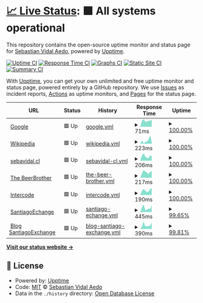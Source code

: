 # [📈 Live Status](https://sebavidal10.github.io/upptime): <!--live status--> **🟩 All systems operational**

This repository contains the open-source uptime monitor and status page for [Sebastian Vidal Aedo](https://sebavidal.cl), powered by [Upptime](https://github.com/upptime/upptime).

[![Uptime CI](https://github.com/sebavidal10/upptime/workflows/Uptime%20CI/badge.svg)](https://github.com/sebavidal10/upptime/actions?query=workflow%3A%22Uptime+CI%22)
[![Response Time CI](https://github.com/sebavidal10/upptime/workflows/Response%20Time%20CI/badge.svg)](https://github.com/sebavidal10/upptime/actions?query=workflow%3A%22Response+Time+CI%22)
[![Graphs CI](https://github.com/sebavidal10/upptime/workflows/Graphs%20CI/badge.svg)](https://github.com/sebavidal10/upptime/actions?query=workflow%3A%22Graphs+CI%22)
[![Static Site CI](https://github.com/sebavidal10/upptime/workflows/Static%20Site%20CI/badge.svg)](https://github.com/sebavidal10/upptime/actions?query=workflow%3A%22Static+Site+CI%22)
[![Summary CI](https://github.com/sebavidal10/upptime/workflows/Summary%20CI/badge.svg)](https://github.com/sebavidal10/upptime/actions?query=workflow%3A%22Summary+CI%22)

With [Upptime](https://upptime.js.org), you can get your own unlimited and free uptime monitor and status page, powered entirely by a GitHub repository. We use [Issues](https://github.com/sebavidal10/upptime/issues) as incident reports, [Actions](https://github.com/sebavidal10/upptime/actions) as uptime monitors, and [Pages](https://sebavidal10.github.io/upptime) for the status page.

<!--start: status pages-->
<!-- This summary is generated by Upptime (https://github.com/upptime/upptime) -->
<!-- Do not edit this manually, your changes will be overwritten -->
<!-- prettier-ignore -->
| URL | Status | History | Response Time | Uptime |
| --- | ------ | ------- | ------------- | ------ |
| <img alt="" src="https://icons.duckduckgo.com/ip3/www.google.com.ico" height="13"> [Google](https://www.google.com) | 🟩 Up | [google.yml](https://github.com/sebavidal10/upptime/commits/HEAD/history/google.yml) | <details><summary><img alt="Response time graph" src="./graphs/google/response-time-week.png" height="20"> 71ms</summary><br><a href="https://sebavidal10.github.io/upptime/history/google"><img alt="Response time 97" src="https://img.shields.io/endpoint?url=https%3A%2F%2Fraw.githubusercontent.com%2Fsebavidal10%2Fupptime%2FHEAD%2Fapi%2Fgoogle%2Fresponse-time.json"></a><br><a href="https://sebavidal10.github.io/upptime/history/google"><img alt="24-hour response time 84" src="https://img.shields.io/endpoint?url=https%3A%2F%2Fraw.githubusercontent.com%2Fsebavidal10%2Fupptime%2FHEAD%2Fapi%2Fgoogle%2Fresponse-time-day.json"></a><br><a href="https://sebavidal10.github.io/upptime/history/google"><img alt="7-day response time 71" src="https://img.shields.io/endpoint?url=https%3A%2F%2Fraw.githubusercontent.com%2Fsebavidal10%2Fupptime%2FHEAD%2Fapi%2Fgoogle%2Fresponse-time-week.json"></a><br><a href="https://sebavidal10.github.io/upptime/history/google"><img alt="30-day response time 105" src="https://img.shields.io/endpoint?url=https%3A%2F%2Fraw.githubusercontent.com%2Fsebavidal10%2Fupptime%2FHEAD%2Fapi%2Fgoogle%2Fresponse-time-month.json"></a><br><a href="https://sebavidal10.github.io/upptime/history/google"><img alt="1-year response time 97" src="https://img.shields.io/endpoint?url=https%3A%2F%2Fraw.githubusercontent.com%2Fsebavidal10%2Fupptime%2FHEAD%2Fapi%2Fgoogle%2Fresponse-time-year.json"></a></details> | <details><summary><a href="https://sebavidal10.github.io/upptime/history/google">100.00%</a></summary><a href="https://sebavidal10.github.io/upptime/history/google"><img alt="All-time uptime 100.00%" src="https://img.shields.io/endpoint?url=https%3A%2F%2Fraw.githubusercontent.com%2Fsebavidal10%2Fupptime%2FHEAD%2Fapi%2Fgoogle%2Fuptime.json"></a><br><a href="https://sebavidal10.github.io/upptime/history/google"><img alt="24-hour uptime 100.00%" src="https://img.shields.io/endpoint?url=https%3A%2F%2Fraw.githubusercontent.com%2Fsebavidal10%2Fupptime%2FHEAD%2Fapi%2Fgoogle%2Fuptime-day.json"></a><br><a href="https://sebavidal10.github.io/upptime/history/google"><img alt="7-day uptime 100.00%" src="https://img.shields.io/endpoint?url=https%3A%2F%2Fraw.githubusercontent.com%2Fsebavidal10%2Fupptime%2FHEAD%2Fapi%2Fgoogle%2Fuptime-week.json"></a><br><a href="https://sebavidal10.github.io/upptime/history/google"><img alt="30-day uptime 100.00%" src="https://img.shields.io/endpoint?url=https%3A%2F%2Fraw.githubusercontent.com%2Fsebavidal10%2Fupptime%2FHEAD%2Fapi%2Fgoogle%2Fuptime-month.json"></a><br><a href="https://sebavidal10.github.io/upptime/history/google"><img alt="1-year uptime 100.00%" src="https://img.shields.io/endpoint?url=https%3A%2F%2Fraw.githubusercontent.com%2Fsebavidal10%2Fupptime%2FHEAD%2Fapi%2Fgoogle%2Fuptime-year.json"></a></details>
| <img alt="" src="https://icons.duckduckgo.com/ip3/en.wikipedia.org.ico" height="13"> [Wikipedia](https://en.wikipedia.org) | 🟩 Up | [wikipedia.yml](https://github.com/sebavidal10/upptime/commits/HEAD/history/wikipedia.yml) | <details><summary><img alt="Response time graph" src="./graphs/wikipedia/response-time-week.png" height="20"> 223ms</summary><br><a href="https://sebavidal10.github.io/upptime/history/wikipedia"><img alt="Response time 213" src="https://img.shields.io/endpoint?url=https%3A%2F%2Fraw.githubusercontent.com%2Fsebavidal10%2Fupptime%2FHEAD%2Fapi%2Fwikipedia%2Fresponse-time.json"></a><br><a href="https://sebavidal10.github.io/upptime/history/wikipedia"><img alt="24-hour response time 100" src="https://img.shields.io/endpoint?url=https%3A%2F%2Fraw.githubusercontent.com%2Fsebavidal10%2Fupptime%2FHEAD%2Fapi%2Fwikipedia%2Fresponse-time-day.json"></a><br><a href="https://sebavidal10.github.io/upptime/history/wikipedia"><img alt="7-day response time 223" src="https://img.shields.io/endpoint?url=https%3A%2F%2Fraw.githubusercontent.com%2Fsebavidal10%2Fupptime%2FHEAD%2Fapi%2Fwikipedia%2Fresponse-time-week.json"></a><br><a href="https://sebavidal10.github.io/upptime/history/wikipedia"><img alt="30-day response time 252" src="https://img.shields.io/endpoint?url=https%3A%2F%2Fraw.githubusercontent.com%2Fsebavidal10%2Fupptime%2FHEAD%2Fapi%2Fwikipedia%2Fresponse-time-month.json"></a><br><a href="https://sebavidal10.github.io/upptime/history/wikipedia"><img alt="1-year response time 213" src="https://img.shields.io/endpoint?url=https%3A%2F%2Fraw.githubusercontent.com%2Fsebavidal10%2Fupptime%2FHEAD%2Fapi%2Fwikipedia%2Fresponse-time-year.json"></a></details> | <details><summary><a href="https://sebavidal10.github.io/upptime/history/wikipedia">100.00%</a></summary><a href="https://sebavidal10.github.io/upptime/history/wikipedia"><img alt="All-time uptime 100.00%" src="https://img.shields.io/endpoint?url=https%3A%2F%2Fraw.githubusercontent.com%2Fsebavidal10%2Fupptime%2FHEAD%2Fapi%2Fwikipedia%2Fuptime.json"></a><br><a href="https://sebavidal10.github.io/upptime/history/wikipedia"><img alt="24-hour uptime 100.00%" src="https://img.shields.io/endpoint?url=https%3A%2F%2Fraw.githubusercontent.com%2Fsebavidal10%2Fupptime%2FHEAD%2Fapi%2Fwikipedia%2Fuptime-day.json"></a><br><a href="https://sebavidal10.github.io/upptime/history/wikipedia"><img alt="7-day uptime 100.00%" src="https://img.shields.io/endpoint?url=https%3A%2F%2Fraw.githubusercontent.com%2Fsebavidal10%2Fupptime%2FHEAD%2Fapi%2Fwikipedia%2Fuptime-week.json"></a><br><a href="https://sebavidal10.github.io/upptime/history/wikipedia"><img alt="30-day uptime 100.00%" src="https://img.shields.io/endpoint?url=https%3A%2F%2Fraw.githubusercontent.com%2Fsebavidal10%2Fupptime%2FHEAD%2Fapi%2Fwikipedia%2Fuptime-month.json"></a><br><a href="https://sebavidal10.github.io/upptime/history/wikipedia"><img alt="1-year uptime 100.00%" src="https://img.shields.io/endpoint?url=https%3A%2F%2Fraw.githubusercontent.com%2Fsebavidal10%2Fupptime%2FHEAD%2Fapi%2Fwikipedia%2Fuptime-year.json"></a></details>
| <img alt="" src="https://icons.duckduckgo.com/ip3/sebavidal.cl.ico" height="13"> [sebavidal.cl](https://sebavidal.cl) | 🟩 Up | [sebavidal-cl.yml](https://github.com/sebavidal10/upptime/commits/HEAD/history/sebavidal-cl.yml) | <details><summary><img alt="Response time graph" src="./graphs/sebavidal-cl/response-time-week.png" height="20"> 206ms</summary><br><a href="https://sebavidal10.github.io/upptime/history/sebavidal-cl"><img alt="Response time 267" src="https://img.shields.io/endpoint?url=https%3A%2F%2Fraw.githubusercontent.com%2Fsebavidal10%2Fupptime%2FHEAD%2Fapi%2Fsebavidal-cl%2Fresponse-time.json"></a><br><a href="https://sebavidal10.github.io/upptime/history/sebavidal-cl"><img alt="24-hour response time 203" src="https://img.shields.io/endpoint?url=https%3A%2F%2Fraw.githubusercontent.com%2Fsebavidal10%2Fupptime%2FHEAD%2Fapi%2Fsebavidal-cl%2Fresponse-time-day.json"></a><br><a href="https://sebavidal10.github.io/upptime/history/sebavidal-cl"><img alt="7-day response time 206" src="https://img.shields.io/endpoint?url=https%3A%2F%2Fraw.githubusercontent.com%2Fsebavidal10%2Fupptime%2FHEAD%2Fapi%2Fsebavidal-cl%2Fresponse-time-week.json"></a><br><a href="https://sebavidal10.github.io/upptime/history/sebavidal-cl"><img alt="30-day response time 229" src="https://img.shields.io/endpoint?url=https%3A%2F%2Fraw.githubusercontent.com%2Fsebavidal10%2Fupptime%2FHEAD%2Fapi%2Fsebavidal-cl%2Fresponse-time-month.json"></a><br><a href="https://sebavidal10.github.io/upptime/history/sebavidal-cl"><img alt="1-year response time 267" src="https://img.shields.io/endpoint?url=https%3A%2F%2Fraw.githubusercontent.com%2Fsebavidal10%2Fupptime%2FHEAD%2Fapi%2Fsebavidal-cl%2Fresponse-time-year.json"></a></details> | <details><summary><a href="https://sebavidal10.github.io/upptime/history/sebavidal-cl">100.00%</a></summary><a href="https://sebavidal10.github.io/upptime/history/sebavidal-cl"><img alt="All-time uptime 99.99%" src="https://img.shields.io/endpoint?url=https%3A%2F%2Fraw.githubusercontent.com%2Fsebavidal10%2Fupptime%2FHEAD%2Fapi%2Fsebavidal-cl%2Fuptime.json"></a><br><a href="https://sebavidal10.github.io/upptime/history/sebavidal-cl"><img alt="24-hour uptime 100.00%" src="https://img.shields.io/endpoint?url=https%3A%2F%2Fraw.githubusercontent.com%2Fsebavidal10%2Fupptime%2FHEAD%2Fapi%2Fsebavidal-cl%2Fuptime-day.json"></a><br><a href="https://sebavidal10.github.io/upptime/history/sebavidal-cl"><img alt="7-day uptime 100.00%" src="https://img.shields.io/endpoint?url=https%3A%2F%2Fraw.githubusercontent.com%2Fsebavidal10%2Fupptime%2FHEAD%2Fapi%2Fsebavidal-cl%2Fuptime-week.json"></a><br><a href="https://sebavidal10.github.io/upptime/history/sebavidal-cl"><img alt="30-day uptime 100.00%" src="https://img.shields.io/endpoint?url=https%3A%2F%2Fraw.githubusercontent.com%2Fsebavidal10%2Fupptime%2FHEAD%2Fapi%2Fsebavidal-cl%2Fuptime-month.json"></a><br><a href="https://sebavidal10.github.io/upptime/history/sebavidal-cl"><img alt="1-year uptime 99.99%" src="https://img.shields.io/endpoint?url=https%3A%2F%2Fraw.githubusercontent.com%2Fsebavidal10%2Fupptime%2FHEAD%2Fapi%2Fsebavidal-cl%2Fuptime-year.json"></a></details>
| <img alt="" src="https://icons.duckduckgo.com/ip3/thebeerbrother.cl.ico" height="13"> [The BeerBrother](https://thebeerbrother.cl) | 🟩 Up | [the-beer-brother.yml](https://github.com/sebavidal10/upptime/commits/HEAD/history/the-beer-brother.yml) | <details><summary><img alt="Response time graph" src="./graphs/the-beer-brother/response-time-week.png" height="20"> 217ms</summary><br><a href="https://sebavidal10.github.io/upptime/history/the-beer-brother"><img alt="Response time 237" src="https://img.shields.io/endpoint?url=https%3A%2F%2Fraw.githubusercontent.com%2Fsebavidal10%2Fupptime%2FHEAD%2Fapi%2Fthe-beer-brother%2Fresponse-time.json"></a><br><a href="https://sebavidal10.github.io/upptime/history/the-beer-brother"><img alt="24-hour response time 255" src="https://img.shields.io/endpoint?url=https%3A%2F%2Fraw.githubusercontent.com%2Fsebavidal10%2Fupptime%2FHEAD%2Fapi%2Fthe-beer-brother%2Fresponse-time-day.json"></a><br><a href="https://sebavidal10.github.io/upptime/history/the-beer-brother"><img alt="7-day response time 217" src="https://img.shields.io/endpoint?url=https%3A%2F%2Fraw.githubusercontent.com%2Fsebavidal10%2Fupptime%2FHEAD%2Fapi%2Fthe-beer-brother%2Fresponse-time-week.json"></a><br><a href="https://sebavidal10.github.io/upptime/history/the-beer-brother"><img alt="30-day response time 224" src="https://img.shields.io/endpoint?url=https%3A%2F%2Fraw.githubusercontent.com%2Fsebavidal10%2Fupptime%2FHEAD%2Fapi%2Fthe-beer-brother%2Fresponse-time-month.json"></a><br><a href="https://sebavidal10.github.io/upptime/history/the-beer-brother"><img alt="1-year response time 237" src="https://img.shields.io/endpoint?url=https%3A%2F%2Fraw.githubusercontent.com%2Fsebavidal10%2Fupptime%2FHEAD%2Fapi%2Fthe-beer-brother%2Fresponse-time-year.json"></a></details> | <details><summary><a href="https://sebavidal10.github.io/upptime/history/the-beer-brother">100.00%</a></summary><a href="https://sebavidal10.github.io/upptime/history/the-beer-brother"><img alt="All-time uptime 99.99%" src="https://img.shields.io/endpoint?url=https%3A%2F%2Fraw.githubusercontent.com%2Fsebavidal10%2Fupptime%2FHEAD%2Fapi%2Fthe-beer-brother%2Fuptime.json"></a><br><a href="https://sebavidal10.github.io/upptime/history/the-beer-brother"><img alt="24-hour uptime 100.00%" src="https://img.shields.io/endpoint?url=https%3A%2F%2Fraw.githubusercontent.com%2Fsebavidal10%2Fupptime%2FHEAD%2Fapi%2Fthe-beer-brother%2Fuptime-day.json"></a><br><a href="https://sebavidal10.github.io/upptime/history/the-beer-brother"><img alt="7-day uptime 100.00%" src="https://img.shields.io/endpoint?url=https%3A%2F%2Fraw.githubusercontent.com%2Fsebavidal10%2Fupptime%2FHEAD%2Fapi%2Fthe-beer-brother%2Fuptime-week.json"></a><br><a href="https://sebavidal10.github.io/upptime/history/the-beer-brother"><img alt="30-day uptime 100.00%" src="https://img.shields.io/endpoint?url=https%3A%2F%2Fraw.githubusercontent.com%2Fsebavidal10%2Fupptime%2FHEAD%2Fapi%2Fthe-beer-brother%2Fuptime-month.json"></a><br><a href="https://sebavidal10.github.io/upptime/history/the-beer-brother"><img alt="1-year uptime 99.99%" src="https://img.shields.io/endpoint?url=https%3A%2F%2Fraw.githubusercontent.com%2Fsebavidal10%2Fupptime%2FHEAD%2Fapi%2Fthe-beer-brother%2Fuptime-year.json"></a></details>
| <img alt="" src="https://icons.duckduckgo.com/ip3/intercode.cl.ico" height="13"> [Intercode](https://intercode.cl) | 🟩 Up | [intercode.yml](https://github.com/sebavidal10/upptime/commits/HEAD/history/intercode.yml) | <details><summary><img alt="Response time graph" src="./graphs/intercode/response-time-week.png" height="20"> 190ms</summary><br><a href="https://sebavidal10.github.io/upptime/history/intercode"><img alt="Response time 251" src="https://img.shields.io/endpoint?url=https%3A%2F%2Fraw.githubusercontent.com%2Fsebavidal10%2Fupptime%2FHEAD%2Fapi%2Fintercode%2Fresponse-time.json"></a><br><a href="https://sebavidal10.github.io/upptime/history/intercode"><img alt="24-hour response time 290" src="https://img.shields.io/endpoint?url=https%3A%2F%2Fraw.githubusercontent.com%2Fsebavidal10%2Fupptime%2FHEAD%2Fapi%2Fintercode%2Fresponse-time-day.json"></a><br><a href="https://sebavidal10.github.io/upptime/history/intercode"><img alt="7-day response time 190" src="https://img.shields.io/endpoint?url=https%3A%2F%2Fraw.githubusercontent.com%2Fsebavidal10%2Fupptime%2FHEAD%2Fapi%2Fintercode%2Fresponse-time-week.json"></a><br><a href="https://sebavidal10.github.io/upptime/history/intercode"><img alt="30-day response time 224" src="https://img.shields.io/endpoint?url=https%3A%2F%2Fraw.githubusercontent.com%2Fsebavidal10%2Fupptime%2FHEAD%2Fapi%2Fintercode%2Fresponse-time-month.json"></a><br><a href="https://sebavidal10.github.io/upptime/history/intercode"><img alt="1-year response time 251" src="https://img.shields.io/endpoint?url=https%3A%2F%2Fraw.githubusercontent.com%2Fsebavidal10%2Fupptime%2FHEAD%2Fapi%2Fintercode%2Fresponse-time-year.json"></a></details> | <details><summary><a href="https://sebavidal10.github.io/upptime/history/intercode">100.00%</a></summary><a href="https://sebavidal10.github.io/upptime/history/intercode"><img alt="All-time uptime 99.99%" src="https://img.shields.io/endpoint?url=https%3A%2F%2Fraw.githubusercontent.com%2Fsebavidal10%2Fupptime%2FHEAD%2Fapi%2Fintercode%2Fuptime.json"></a><br><a href="https://sebavidal10.github.io/upptime/history/intercode"><img alt="24-hour uptime 100.00%" src="https://img.shields.io/endpoint?url=https%3A%2F%2Fraw.githubusercontent.com%2Fsebavidal10%2Fupptime%2FHEAD%2Fapi%2Fintercode%2Fuptime-day.json"></a><br><a href="https://sebavidal10.github.io/upptime/history/intercode"><img alt="7-day uptime 100.00%" src="https://img.shields.io/endpoint?url=https%3A%2F%2Fraw.githubusercontent.com%2Fsebavidal10%2Fupptime%2FHEAD%2Fapi%2Fintercode%2Fuptime-week.json"></a><br><a href="https://sebavidal10.github.io/upptime/history/intercode"><img alt="30-day uptime 100.00%" src="https://img.shields.io/endpoint?url=https%3A%2F%2Fraw.githubusercontent.com%2Fsebavidal10%2Fupptime%2FHEAD%2Fapi%2Fintercode%2Fuptime-month.json"></a><br><a href="https://sebavidal10.github.io/upptime/history/intercode"><img alt="1-year uptime 99.99%" src="https://img.shields.io/endpoint?url=https%3A%2F%2Fraw.githubusercontent.com%2Fsebavidal10%2Fupptime%2FHEAD%2Fapi%2Fintercode%2Fuptime-year.json"></a></details>
| <img alt="" src="https://icons.duckduckgo.com/ip3/www.santiagoexchange.com.ico" height="13"> [SantiagoEchange](https://www.santiagoexchange.com) | 🟩 Up | [santiago-echange.yml](https://github.com/sebavidal10/upptime/commits/HEAD/history/santiago-echange.yml) | <details><summary><img alt="Response time graph" src="./graphs/santiago-echange/response-time-week.png" height="20"> 445ms</summary><br><a href="https://sebavidal10.github.io/upptime/history/santiago-echange"><img alt="Response time 386" src="https://img.shields.io/endpoint?url=https%3A%2F%2Fraw.githubusercontent.com%2Fsebavidal10%2Fupptime%2FHEAD%2Fapi%2Fsantiago-echange%2Fresponse-time.json"></a><br><a href="https://sebavidal10.github.io/upptime/history/santiago-echange"><img alt="24-hour response time 661" src="https://img.shields.io/endpoint?url=https%3A%2F%2Fraw.githubusercontent.com%2Fsebavidal10%2Fupptime%2FHEAD%2Fapi%2Fsantiago-echange%2Fresponse-time-day.json"></a><br><a href="https://sebavidal10.github.io/upptime/history/santiago-echange"><img alt="7-day response time 445" src="https://img.shields.io/endpoint?url=https%3A%2F%2Fraw.githubusercontent.com%2Fsebavidal10%2Fupptime%2FHEAD%2Fapi%2Fsantiago-echange%2Fresponse-time-week.json"></a><br><a href="https://sebavidal10.github.io/upptime/history/santiago-echange"><img alt="30-day response time 386" src="https://img.shields.io/endpoint?url=https%3A%2F%2Fraw.githubusercontent.com%2Fsebavidal10%2Fupptime%2FHEAD%2Fapi%2Fsantiago-echange%2Fresponse-time-month.json"></a><br><a href="https://sebavidal10.github.io/upptime/history/santiago-echange"><img alt="1-year response time 386" src="https://img.shields.io/endpoint?url=https%3A%2F%2Fraw.githubusercontent.com%2Fsebavidal10%2Fupptime%2FHEAD%2Fapi%2Fsantiago-echange%2Fresponse-time-year.json"></a></details> | <details><summary><a href="https://sebavidal10.github.io/upptime/history/santiago-echange">99.65%</a></summary><a href="https://sebavidal10.github.io/upptime/history/santiago-echange"><img alt="All-time uptime 99.92%" src="https://img.shields.io/endpoint?url=https%3A%2F%2Fraw.githubusercontent.com%2Fsebavidal10%2Fupptime%2FHEAD%2Fapi%2Fsantiago-echange%2Fuptime.json"></a><br><a href="https://sebavidal10.github.io/upptime/history/santiago-echange"><img alt="24-hour uptime 97.54%" src="https://img.shields.io/endpoint?url=https%3A%2F%2Fraw.githubusercontent.com%2Fsebavidal10%2Fupptime%2FHEAD%2Fapi%2Fsantiago-echange%2Fuptime-day.json"></a><br><a href="https://sebavidal10.github.io/upptime/history/santiago-echange"><img alt="7-day uptime 99.65%" src="https://img.shields.io/endpoint?url=https%3A%2F%2Fraw.githubusercontent.com%2Fsebavidal10%2Fupptime%2FHEAD%2Fapi%2Fsantiago-echange%2Fuptime-week.json"></a><br><a href="https://sebavidal10.github.io/upptime/history/santiago-echange"><img alt="30-day uptime 99.92%" src="https://img.shields.io/endpoint?url=https%3A%2F%2Fraw.githubusercontent.com%2Fsebavidal10%2Fupptime%2FHEAD%2Fapi%2Fsantiago-echange%2Fuptime-month.json"></a><br><a href="https://sebavidal10.github.io/upptime/history/santiago-echange"><img alt="1-year uptime 99.92%" src="https://img.shields.io/endpoint?url=https%3A%2F%2Fraw.githubusercontent.com%2Fsebavidal10%2Fupptime%2FHEAD%2Fapi%2Fsantiago-echange%2Fuptime-year.json"></a></details>
| <img alt="" src="https://icons.duckduckgo.com/ip3/blog.santiagoexchange.com.ico" height="13"> [Blog SantiagoExchange](https://blog.santiagoexchange.com) | 🟩 Up | [blog-santiago-exchange.yml](https://github.com/sebavidal10/upptime/commits/HEAD/history/blog-santiago-exchange.yml) | <details><summary><img alt="Response time graph" src="./graphs/blog-santiago-exchange/response-time-week.png" height="20"> 390ms</summary><br><a href="https://sebavidal10.github.io/upptime/history/blog-santiago-exchange"><img alt="Response time 378" src="https://img.shields.io/endpoint?url=https%3A%2F%2Fraw.githubusercontent.com%2Fsebavidal10%2Fupptime%2FHEAD%2Fapi%2Fblog-santiago-exchange%2Fresponse-time.json"></a><br><a href="https://sebavidal10.github.io/upptime/history/blog-santiago-exchange"><img alt="24-hour response time 524" src="https://img.shields.io/endpoint?url=https%3A%2F%2Fraw.githubusercontent.com%2Fsebavidal10%2Fupptime%2FHEAD%2Fapi%2Fblog-santiago-exchange%2Fresponse-time-day.json"></a><br><a href="https://sebavidal10.github.io/upptime/history/blog-santiago-exchange"><img alt="7-day response time 390" src="https://img.shields.io/endpoint?url=https%3A%2F%2Fraw.githubusercontent.com%2Fsebavidal10%2Fupptime%2FHEAD%2Fapi%2Fblog-santiago-exchange%2Fresponse-time-week.json"></a><br><a href="https://sebavidal10.github.io/upptime/history/blog-santiago-exchange"><img alt="30-day response time 378" src="https://img.shields.io/endpoint?url=https%3A%2F%2Fraw.githubusercontent.com%2Fsebavidal10%2Fupptime%2FHEAD%2Fapi%2Fblog-santiago-exchange%2Fresponse-time-month.json"></a><br><a href="https://sebavidal10.github.io/upptime/history/blog-santiago-exchange"><img alt="1-year response time 378" src="https://img.shields.io/endpoint?url=https%3A%2F%2Fraw.githubusercontent.com%2Fsebavidal10%2Fupptime%2FHEAD%2Fapi%2Fblog-santiago-exchange%2Fresponse-time-year.json"></a></details> | <details><summary><a href="https://sebavidal10.github.io/upptime/history/blog-santiago-exchange">99.81%</a></summary><a href="https://sebavidal10.github.io/upptime/history/blog-santiago-exchange"><img alt="All-time uptime 99.66%" src="https://img.shields.io/endpoint?url=https%3A%2F%2Fraw.githubusercontent.com%2Fsebavidal10%2Fupptime%2FHEAD%2Fapi%2Fblog-santiago-exchange%2Fuptime.json"></a><br><a href="https://sebavidal10.github.io/upptime/history/blog-santiago-exchange"><img alt="24-hour uptime 98.68%" src="https://img.shields.io/endpoint?url=https%3A%2F%2Fraw.githubusercontent.com%2Fsebavidal10%2Fupptime%2FHEAD%2Fapi%2Fblog-santiago-exchange%2Fuptime-day.json"></a><br><a href="https://sebavidal10.github.io/upptime/history/blog-santiago-exchange"><img alt="7-day uptime 99.81%" src="https://img.shields.io/endpoint?url=https%3A%2F%2Fraw.githubusercontent.com%2Fsebavidal10%2Fupptime%2FHEAD%2Fapi%2Fblog-santiago-exchange%2Fuptime-week.json"></a><br><a href="https://sebavidal10.github.io/upptime/history/blog-santiago-exchange"><img alt="30-day uptime 99.66%" src="https://img.shields.io/endpoint?url=https%3A%2F%2Fraw.githubusercontent.com%2Fsebavidal10%2Fupptime%2FHEAD%2Fapi%2Fblog-santiago-exchange%2Fuptime-month.json"></a><br><a href="https://sebavidal10.github.io/upptime/history/blog-santiago-exchange"><img alt="1-year uptime 99.66%" src="https://img.shields.io/endpoint?url=https%3A%2F%2Fraw.githubusercontent.com%2Fsebavidal10%2Fupptime%2FHEAD%2Fapi%2Fblog-santiago-exchange%2Fuptime-year.json"></a></details>

<!--end: status pages-->

[**Visit our status website →**](https://sebavidal10.github.io/upptime)

## 📄 License

- Powered by: [Upptime](https://github.com/upptime/upptime)
- Code: [MIT](./LICENSE) © [Sebastian Vidal Aedo](https://sebavidal.cl)
- Data in the `./history` directory: [Open Database License](https://opendatacommons.org/licenses/odbl/1-0/)
